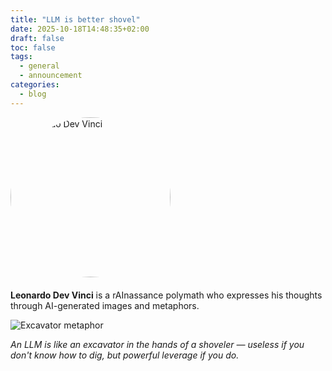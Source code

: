 ```yaml
---
title: "LLM is better shovel"
date: 2025-10-18T14:48:35+02:00
draft: false
toc: false
tags:
  - general
  - announcement
categories:
  - blog
---
```


<div style="display: flex; align-items: center; gap: 12px; margin-bottom: 20px;">
  <img src="/avatar.png" alt="Leonardo Dev Vinci" style="width: 256px; height: 256px; border-radius: 50%; object-fit: cover;">
</div>



**Leonardo Dev Vinci** is a rAInassance polymath who expresses his thoughts through AI-generated images and metaphors.


![Excavator metaphor](/excavator.png)

_An LLM is like an excavator in the hands of a shoveler — useless if you don't know how to dig, but powerful leverage if you do._
